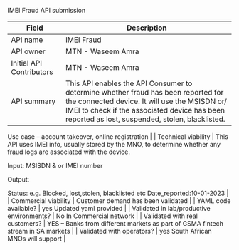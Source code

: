 IMEI Fraud API submission

| **Field** | Description |
| ---- | ----- |
| API name | IMEI Fraud|
| API owner | MTN - Waseem Amra |
| Initial API Contributors | MTN - Waseem Amra | 
| API summary | This API enables the API Consumer to determine whether fraud has been reported for the connected device. It will use the MSISDN or/ IMEI to check if the associated device has been reported as lost, suspended, stolen, blacklisted. 

Use case – account takeover, online registration  |
| Technical viability | This API uses IMEI info, usually stored by the MNO, to determine whether any fraud logs are associated with the device. 

Input: MSISDN & or IMEI number 

Output:  

Status: e.g. Blocked, lost,stolen, blacklisted etc 
Date_reported:10-01-2023  |
| Commercial viability | Customer demand has been validated |
| YAML code available? | yes Updated yaml provided |
| Validated in lab/productive environments? | No In Commercial network |
| Validated with real customers? | YES – Banks from different markets as part of GSMA fintech stream in SA markets  |
| Validated with operators? | yes South African MNOs will support |
